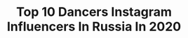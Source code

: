 ---
title: Top 10 Dancers Instagram Influencers In Russia In 2020
description: >-
  Find top dancers Instagram influencers in Russia in 2020. Most popular hashtags: #kidsmodel #model #dancer.
platform: Instagram
hits: 473
text_top: Discover the most popular Instagram accounts on inBeat.
text_bottom: Our platform holds 473 Instagram influencers like this in Russia for you to collaborate.
profiles:
  - username: "aiymka_bekbolieva_star_"
    fullname: >-
      ✨Айымка Бekбoлиeвa✨
    bio: >-
      🌌Добро пожаловать🌌 ~~ 🌠Подпишись здесь самое интересное🌠 ~~ 💞Старшая дочь Анжелики💓 ~~ ✨ⓢⓘⓝⓖⓔⓡ✨ ~~ 🌟ⓓⓐⓝⓒⓔⓡ🌟 👑Цель : 35k👑
    location: "Russia"
    followers: 28384
    engagement: 1173
    commentsToLikes: 0.028508
    id: ckf5ou5qt3ul40j2328t3ija1
    verified: false
    hashtags: "#apxu"
  - username: "averimuhr"
    fullname: >-
      a v e r i ♡
    bio: >-
      dancer, artist, dreamer, lover of the earth ☆ 2019+2020 russian pointe ambassador ☆ ⠀⠀⠀ ⠀ tik tok // averimuhr (160k+)
    location: "Russia"
    followers: 10443
    engagement: 1205
    commentsToLikes: 0.034387
    id: ck5hfl6cjy04n0i11ntvq56ui
    verified: false
    hashtags: "#rplove"
  - username: "katrin_pitsentiy"
    fullname: >-
      Katrin
    bio: >-
      EK TEAM Dancer Choreographer Drummer
    location: "Russia"
    followers: 63250
    engagement: 308
    commentsToLikes: 0.069164
    id: ckf5nia6nydpd0j232a4cqlwd
    verified: false
    hashtags: "#summertime, #books, #drums, #backstage"
  - username: "polinakarpenko_"
    fullname: >-
      🔹Paulina❣️Karpenko🔹
    bio: >-
      ‘One in a million 🇧🇾 model, dancer 🦁 Contact manager: bookpolinakarpenko@gmail.com Page managed by my mum @natalikarpenko1976 #polinakarpenko2006
    location: "Russia"
    followers: 236484
    engagement: 232
    commentsToLikes: 0.041774
    id: ck8tc7a98yjm50j78tnmiou7b
    verified: false
    hashtags: "#showmustgoon, #video, #tiktok, #14"
  - username: "_aleksandra_kiseleva"
    fullname: >-
      Aleksandra Kiseleva | Киселева
    bio: >-
      • Саша Клевая ⭐️ • Actress, dancer • All offers: aleksandra@sashacool.ru Elena
    location: "Russia"
    followers: 122846
    engagement: 226
    commentsToLikes: 0.045597
    id: ck0tuo04j7y6h0i19djkxx2ax
    verified: true
    hashtags: "#happybirthday, #18, #bangolufsen, #bangolufsenrus"
  - username: "aleksasha1001"
    fullname: >-
      Aleksandra Yarovaya
    bio: >-
      Dancer, actress and model✨ МА @systemagency Saint-Petersburg, Russia🇷🇺 Account managed by mom @julia_photo_spb✌
    location: "Russia"
    followers: 111912
    engagement: 220
    commentsToLikes: 0.121638
    id: ck137gw3sbh5m0i19qx5xacyo
    verified: false
    hashtags: "#fashiongirlsteens, #modeltests, #newfacemodel, #girldancer"
  - username: "dav_vasily"
    fullname: >-
      Vasily Sobolev
    bio: >-
      Ballet dancer. Model. 13 y.o. Vaganova Academy’s student. Saint-Petersburg. Russia. Fan club @fanclub_sobolev Ambassador @about_rstart @kidwood.ru
    location: "Russia"
    followers: 42286
    engagement: 606
    commentsToLikes: 0.099851
    id: ck8t486ut5tv80j789beab353
    verified: false
    hashtags: "#boymodel, #model, #ballet, #dancer"
  - username: "dianadyakonova09"
    fullname: >-
      DIDA
    bio: >-
      MODEL//DANCER//ACTRESS Moscow/Russian 🇷🇺/Europe🇧🇷🇮🇹 Account managed by mother 👇🏼 +79637255373 @ekaterinagerner86
    location: "Russia"
    followers: 33328
    engagement: 233
    commentsToLikes: 0.089817
    id: ck8t5rvnqb0yf0j783atvfreg
    verified: false
    hashtags: "#kidsblogger, #instafashion, #childphoto, #modelkids"
  - username: "grivnina"
    fullname: >-
      Alèna Grivnina
    bio: >-
      RUS | Dancer with the @PrimMariinsky I & II laureate on "XDance" IBC III laureate on "DanceMoscow" IBC Finalist on "Grand Prix of Siberia" IBC
    location: "Russia"
    followers: 28099
    engagement: 782
    commentsToLikes: 0.015746
    id: ckap3klta3e9x0i78rm9l728r
    verified: false
    hashtags: "#alenagrivnina, #primmariinsky, #one, #worldballetday2020"
  - username: "_inna_dyachenko_"
    fullname: >-
      Inna Dyachenko 🐬
    bio: >-
      Young model, gymnast, dancer @todes_dmitrovofficial Account run by mom @love_shumik
    location: "Russia"
    followers: 6879
    engagement: 1612
    commentsToLikes: 0.020043
    id: ck0vwg4j6tix50i1995dzo7jt
    verified: false
    hashtags: "#uaecup, #dubai, #contestsoldy"
---